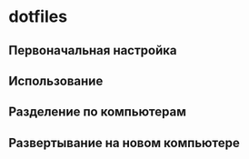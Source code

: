 # dotfiles

## Первоначальная настройка

## Использование

## Разделение по компьютерам

## Развертывание на новом компьютере
